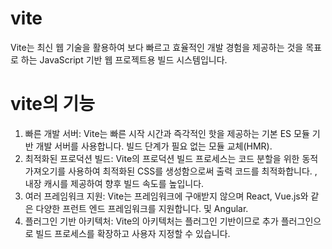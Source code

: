 # vite

Vite는 최신 웹 기술을 활용하여 보다 빠르고 효율적인 개발 경험을 제공하는 것을 목표로 하는 JavaScript 기반 웹 프로젝트용 빌드 시스템입니다. 



# vite의 기능

1. 빠른 개발 서버: Vite는 빠른 시작 시간과 즉각적인 핫을 제공하는 기본 ES 모듈 기반 개발 서버를 사용합니다. 빌드 단계가 필요 없는 모듈 교체(HMR).
2. 최적화된 프로덕션 빌드: Vite의 프로덕션 빌드 프로세스는 코드 분할을 위한 동적 가져오기를 사용하여 최적화된 CSS를 생성함으로써 출력 코드를 최적화합니다. , 내장 캐시를 제공하여 향후 빌드 속도를 높입니다.
3. 여러 프레임워크 지원: Vite는 프레임워크에 구애받지 않으며 React, Vue.js와 같은 다양한 프런트 엔드 프레임워크를 지원합니다. 및 Angular.
4. 플러그인 기반 아키텍처: Vite의 아키텍처는 플러그인 기반이므로 추가 플러그인으로 빌드 프로세스를 확장하고 사용자 지정할 수 있습니다.